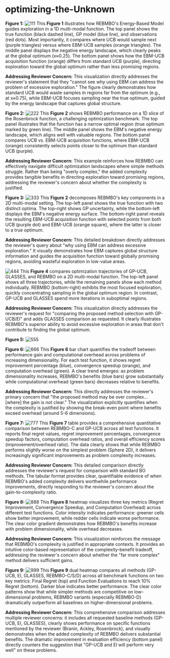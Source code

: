 # optimizing-the-Unknown
**Figure 1:**
![111](./1D_optiming_processing.png)
This **Figure 1** illustrates how REBMBO's Energy-Based Model guides exploration in a 1D multi-modal function. The top panel shows the true function (black dashed line), GP model (blue line), and observations (red dots). Most importantly, it compares where UCB would sample next (purple triangles) versus where EBM-UCB samples (orange triangles). The middle panel displays the negative energy landscape, which clearly peaks at the global optimum (x≈0.25). The bottom panel shows how the EBM-UCB acquisition function (orange) differs from standard UCB (purple), directing exploration toward the global optimum rather than less promising regions.

**Addressing Reviewer Concern:** This visualization directly addresses the reviewer's statement that they "cannot see why using EBM can address the problem of excessive exploration." The figure clearly demonstrates how standard UCB would waste samples in regions far from the optimum (e.g., at x≈0.75), while EBM-UCB focuses sampling near the true optimum, guided by the energy landscape that captures global structure.

**Figure 2:**
![222](./1D_different_method.png)
This **Figure 2** shows REBMBO performance on a 1D slice of the Rosenbrock function, a challenging optimization benchmark. The top panel illustrates that the function has a narrow optimal region (true optimum marked by green line). The middle panel shows the EBM's negative energy landscape, which aligns well with valuable regions. The bottom panel compares UCB vs. EBM-UCB acquisition functions, where EBM-UCB (orange) consistently selects points closer to the optimum than standard UCB (purple).

**Addressing Reviewer Concern:** This example reinforces how REBMBO can effectively navigate difficult optimization landscapes where simple methods struggle. Rather than being "overly complex," the added complexity provides tangible benefits in directing exploration toward promising regions, addressing the reviewer's concern about whether the complexity is justified.

**Figure 3:**
![333](./2D_optimizating_processing.png)
This **Figure 2** decomposes REBMBO's key components in a 2D multi-modal setting. The top-left panel shows the true function with two distinct optima. The top-right shows GP uncertainty, while the bottom-left displays the EBM's negative energy surface. The bottom-right panel reveals the resulting EBM-UCB acquisition function with selected points from both UCB (purple dot) and EBM-UCB (orange square), where the latter is closer to a true optimum.

**Addressing Reviewer Concern:** This detailed breakdown directly addresses the reviewer's query about "why using EBM can address excessive exploration." It visually demonstrates how EBM captures global structure information and guides the acquisition function toward globally promising regions, avoiding wasteful exploration in low-value areas.

![444](./2D_Multi-modal_Optimization_Trajectory_Comparison.png)
This **Figure 4** compares optimization trajectories of GP-UCB, GLASSES, and REBMBO on a 2D multi-modal function. The top-left panel shows all three trajectories, while the remaining panels show each method individually. REBMBO (bottom-right) exhibits the most focused exploration, quickly concentrating sampling in the global optimum region. In contrast, GP-UCB and GLASSES spend more iterations in suboptimal regions.

**Addressing Reviewer Concern:** This visualization directly addresses the reviewer's request for "comparing the proposed method selection with GP-UCB/EI" and adds GLASSES comparison as requested. It clearly illustrates REBMBO's superior ability to avoid excessive exploration in areas that don't contribute to finding the global optimum.

**Figure 5:** 
![555](./GP-UCB_GLASSES_REBMBO_method.png)


**Figure 6:**
![666](./REBMBO_benefits_costs.png)
This **Figure 6** bar chart quantifies the tradeoff between performance gain and computational overhead across problems of increasing dimensionality. For each test function, it shows regret improvement percentage (blue), convergence speedup (orange), and computation overhead (green). A clear trend emerges: as problem dimensionality increases, REBMBO's benefits (blue bars) grow substantially while computational overhead (green bars) decreases relative to benefits.

**Addressing Reviewer Concern:** This directly addresses the reviewer's primary concern that "the proposed method may be over complex... [where] the gain is not clear." The visualization explicitly quantifies when the complexity is justified by showing the break-even point where benefits exceed overhead (around 5-6 dimensions).

**Figure 7:**
![777](./REBMBO_GP-UCB_comparison_table.png)
This **Figure 7** table provides a comprehensive quantitative comparison between REBMBO-C and GP-UCB across all test functions. It reports final regret values, regret improvement percentages, convergence speedup factors, computation overhead ratios, and overall efficiency scores (improvement/overhead ratio). The data clearly shows that while REBMBO performs slightly worse on the simplest problem (Sphere 2D), it delivers increasingly significant improvements as problem complexity increases.

**Addressing Reviewer Concern:** This detailed comparison directly addresses the reviewer's request for comparison with standard BO methods. The tabular format provides clear, quantifiable evidence of when REBMBO's added complexity delivers worthwhile performance improvements, directly responding to the reviewer's concern about the gain-to-complexity ratio.

**Figure 8:** 
![888](./Performance_Indicator_Heat_Map.png)
This **Figure 8** heatmap visualizes three key metrics (Regret Improvement, Convergence Speedup, and Computation Overhead) across different test functions. Color intensity indicates performance: greener cells show better improvement, while redder cells indicate worse performance. The clear color gradient demonstrates how REBMBO's benefits increase with problem dimensionality, while overhead decreases.

**Addressing Reviewer Concern:** This visualization reinforces the message that REBMBO's complexity is justified in appropriate contexts. It provides an intuitive color-based representation of the complexity-benefit tradeoff, addressing the reviewer's concern about whether the "far more complex" method delivers sufficient gains.

**Figure 9:** 
![999](./all_method_comparing.png)
This **Figure 9** dual heatmap compares all methods (GP-UCB, EI, GLASSES, REBMBO-C/S/D) across all benchmark functions on two key metrics: Final Regret (top) and Function Evaluations to reach 10% Regret (bottom). Darker blue indicates better performance. The clear color patterns show that while simpler methods are competitive on low-dimensional problems, REBMBO variants (especially REBMBO-D) dramatically outperform all baselines on higher-dimensional problems.

**Addressing Reviewer Concern:** This comprehensive comparison addresses multiple reviewer concerns: it includes all requested baseline methods (GP-UCB, EI, GLASSES), clearly shows performance on specific functions mentioned by the reviewer (Branin, Ackley, Rosenbrock), and visually demonstrates when the added complexity of REBMBO delivers substantial benefits. The dramatic improvement in evaluation efficiency (bottom panel) directly counters the suggestion that "GP-UCB and EI will perform very well" on these problems.


